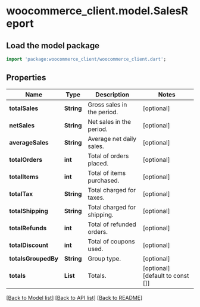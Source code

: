 # woocommerce_client.model.SalesReport

## Load the model package
```dart
import 'package:woocommerce_client/woocommerce_client.dart';
```

## Properties
Name | Type | Description | Notes
------------ | ------------- | ------------- | -------------
**totalSales** | **String** | Gross sales in the period. | [optional] 
**netSales** | **String** | Net sales in the period. | [optional] 
**averageSales** | **String** | Average net daily sales. | [optional] 
**totalOrders** | **int** | Total of orders placed. | [optional] 
**totalItems** | **int** | Total of items purchased. | [optional] 
**totalTax** | **String** | Total charged for taxes. | [optional] 
**totalShipping** | **String** | Total charged for shipping. | [optional] 
**totalRefunds** | **int** | Total of refunded orders. | [optional] 
**totalDiscount** | **int** | Total of coupons used. | [optional] 
**totalsGroupedBy** | **String** | Group type. | [optional] 
**totals** | **List<int>** | Totals. | [optional] [default to const []]

[[Back to Model list]](../README.md#documentation-for-models) [[Back to API list]](../README.md#documentation-for-api-endpoints) [[Back to README]](../README.md)


